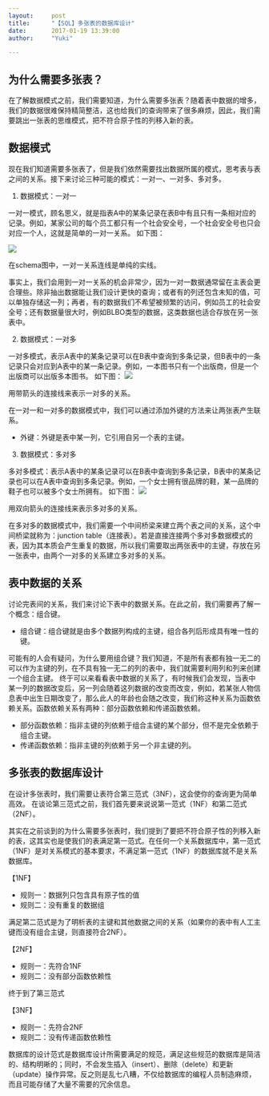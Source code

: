 ```yaml
---
layout:     post
title:      "【SQL】多张表的数据库设计"
date:       2017-01-19 13:39:00
author:     "Yuki"

---
```

## 为什么需要多张表？ ##

在了解数据模式之前，我们需要知道，为什么需要多张表？随着表中数据的增多，我们的数据很难保持精简整洁，这也给我们的查询带来了很多麻烦，因此，我们需要跳出一张表的思维模式，把不符合原子性的列移入新的表。
## 数据模式 ##
现在我们知道需要多张表了，但是我们依然需要找出数据所属的模式，思考表与表之间的关系。接下来讨论三种可能的模式：一对一、一对多、多对多。


1. 数据模式：一对一

一对一模式，顾名思义，就是指表A中的某条记录在表B中有且只有一条相对应的记录。例如，某家公司的每个员工都只有一个社会安全号，一个社会安全号也只会对应一个人，这就是简单的一对一关系。
如下图：

![](G:/MyBlog/img/2.png) 

在schema图中，一对一关系连线是单纯的实线。

事实上，我们会用到一对一关系的机会非常少，因为一对一数据通常留在主表会更合理些。除非抽出数据能让我们设计更快的查询；或者有的列还包含未知的值，可以单独存储这一列；再者，有的数据我们不希望被频繁的访问，例如员工的社会安全号；还有数据量很大时，例如BLBO类型的数据，这类数据也适合存放在另一张表中。


2. 数据模式：一对多

一对多模式，表示A表中的某条记录可以在B表中查询到多条记录，但B表中的一条记录只会对应到A表中的某一条记录。例如，一本图书只有一个出版商，但是一个出版商可以出版多本图书。
如下图：
![](G:/MyBlog/img/2.2.png) 

用带箭头的连接线来表示一对多的关系。

在一对一和一对多的数据模式中，我们可以通过添加外键的方法来让两张表产生联系。

* 外键：外键是表中某一列，它引用自另一个表的主键。

3. 数据模式：多对多

多对多模式：表示A表中的某条记录可以在B表中查询到多条记录，B表中的某条记录也可以在A表中查询到多条记录。例如，一个女士拥有很品牌的鞋，某一品牌的鞋子也可以被多个女士所拥有。
如下图：
![](G:/MyBlog/img/2.3.png) 

用双向箭头的连接线来表示多对多的关系。

在多对多的数据模式中，我们需要一个中间桥梁来建立两个表之间的关系，这个中间桥梁就称为：junction table（连接表）。若是直接连接两个多对多数据模式的表，因为其本质会产生重复的数据，所以我们需要取出两张表中的主键，存放在另一张表中，由两个一对多的关系建立多对多的关系。
## 表中数据的关系

讨论完表间的关系，我们来讨论下表中的数据关系。在此之前，我们需要再了解一个概念：组合键。

* 组合键：组合键就是由多个数据列构成的主键，组合各列后形成具有唯一性的键。

可能有的人会有疑问，为什么要用组合键？我们知道，不是所有表都有独一无二的可以作为主键的列，在不具有独一无二的列的表中，我们就需要利用列和列来创建一个组合主键。
终于可以来看看表中数据的关系了，有时候我们会发现，当表中某一列的数据改变后，另一列会随着这列数据的改变而改变，例如，若某张人物信息表中出生日期改变了，那么此人的年龄也会随之改变，我们称这种关系为函数依赖关系。函数依赖关系有两种：部分函数依赖和传递函数依赖。

* 部分函数依赖：指非主键的列依赖于组合主键的某个部分，但不是完全依赖于组合主键。
* 传递函数依赖：指非主键的列依赖于另一个非主键的列。

## 多张表的数据库设计

在设计多张表时，我们需要让表符合第三范式（3NF），这会使你的查询更为简单高效。
在谈论第三范式之前，我们首先要来说说第一范式（1NF）和第二范式（2NF）。

其实在之前谈到的为什么需要多张表时，我们提到了要把不符合原子性的列移入新的表，这其实也是使我们的表满足第一范式。在任何一个关系数据库中，第一范式（1NF）是对关系模式的基本要求，不满足第一范式（1NF）的数据库就不是关系数据库。

【1NF】

* 规则一：数据列只包含具有原子性的值
* 规则二：没有重复的数据组

满足第二范式是为了明析表的主键和其他数据之间的关系（如果你的表中有人工主键而没有组合主键，则直接符合2NF）。

【2NF】

* 规则一：先符合1NF
* 规则二：没有部分函数依赖性

终于到了第三范式

【3NF】

* 规则一：先符合2NF
* 规则二：没有传递函数依赖性

数据库的设计范式是数据库设计所需要满足的规范，满足这些规范的数据库是简洁的、结构明晰的；同时，不会发生插入（insert）、删除（delete）和更新（update）操作异常。反之则是乱七八糟，不仅给数据库的编程人员制造麻烦，而且可能存储了大量不需要的冗余信息。